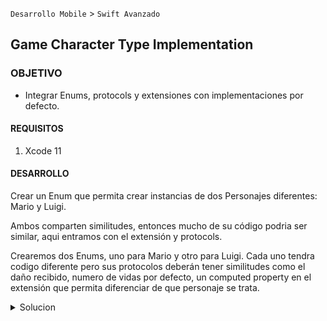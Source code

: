 `Desarrollo Mobile` > `Swift Avanzado`

## Game Character Type Implementation 

### OBJETIVO 

- Integrar Enums, protocols y extensiones con implementaciones por defecto.

#### REQUISITOS 

1. Xcode 11 

#### DESARROLLO

Crear un Enum que permita crear instancias de dos Personajes diferentes: Mario y Luigi.

Ambos comparten similitudes, entonces mucho de su código podria ser similar, aqui entramos con el extensión y protocols.

Crearemos dos Enums, uno para Mario y otro para Luigi. Cada uno tendra codigo diferente pero sus protocolos deberán tener similitudes como el daño recibido, numero de vidas por defecto, un computed property en el extensión que permita diferenciar de que personaje se trata.

<details>
	<summary>Solucion</summary>
	<p>Comenzaremos definiendo un protocolo llamado CharacterType, que tendrá dos valores, Mario y Luigi. </p>
	
```
enum CharacterType {
	case Mario
	case Luigi
}
```

<p> Definiremos un protocolo para el daño, llamado Damage. </p>

```
protocol Damage {
  mutating func receivedDamage()
}
```

<p> Tendremos una implementación por defecto para manejar las vidas.  Crearemos el protocolo Lifes e integraremos una implementación por default.</p>

```
protocol Lifes: Damage {
  var numberLifes: Int { get set }
  mutating func receivedDamage()
}
extension Lifes {
  mutating func receivedDamage() {
    numberLifes = 0
  }
}
```

<p>Finalmente crearemos un modulo para cada personaje. Crearemos un protocolo para mario y uno para Luigi.</p>

```
// Mario
protocol MarioLifes: Lifes {
  var type: CharacterType { get }
}
extension MarioLifes {
  var type: CharacterType {
    .Mario
  }
}
```

<p>Para Luigi:</p>

```
// Luigi
protocol LuigiLifes: Lifes {
  var type: CharacterType { get }
}
extension LuigiLifes {
  var type: CharacterType {
    .Luigi
  }
}
```

<p>Estas dos implementaciones son la base para la creación de la definición de cada personaje, podemos implementar una Enumeración para agregar codigo diferente, asi ambos dejan de ser tan similares.</p>

```
// Implementation
enum Mario: MarioLifes {
  var numberLifes: Int {
    get {
      return 8
    }
    set {}
  }
}

enum Luigi: LuigiLifes {
  var numberLifes: Int {
    get {
      return 2
    }
    set {}
  }
}
```
	
</details> 

